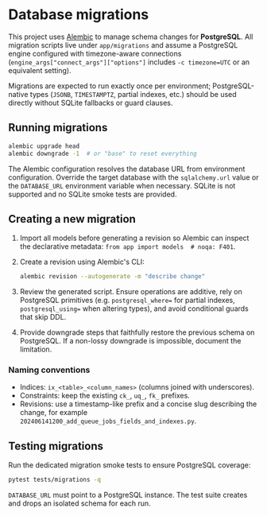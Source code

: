 # Database migrations

This project uses [Alembic](https://alembic.sqlalchemy.org/) to manage schema
changes for **PostgreSQL**. All migration scripts live under `app/migrations`
and assume a PostgreSQL engine configured with timezone-aware connections
(`engine_args["connect_args"]["options"]` includes `-c timezone=UTC` or an
equivalent setting).

Migrations are expected to run exactly once per environment; PostgreSQL-native
types (`JSONB`, `TIMESTAMPTZ`, partial indexes, etc.) should be used directly
without SQLite fallbacks or guard clauses.

## Running migrations

```bash
alembic upgrade head
alembic downgrade -1  # or "base" to reset everything
```

The Alembic configuration resolves the database URL from environment
configuration. Override the target database with the `sqlalchemy.url` value or
the `DATABASE_URL` environment variable when necessary. SQLite is not supported
and no SQLite smoke tests are provided.

## Creating a new migration

1. Import all models before generating a revision so Alembic can inspect the
   declarative metadata: `from app import models  # noqa: F401`.
2. Create a revision using Alembic's CLI:

   ```bash
   alembic revision --autogenerate -m "describe change"
   ```

3. Review the generated script. Ensure operations are additive, rely on
   PostgreSQL primitives (e.g. `postgresql_where=` for partial indexes,
   `postgresql_using=` when altering types), and avoid conditional guards that
   skip DDL.
4. Provide downgrade steps that faithfully restore the previous schema on
   PostgreSQL. If a non-lossy downgrade is impossible, document the limitation.

### Naming conventions

* Indices: `ix_<table>_<column_names>` (columns joined with underscores).
* Constraints: keep the existing `ck_`, `uq_`, `fk_` prefixes.
* Revisions: use a timestamp-like prefix and a concise slug describing the
  change, for example `202406141200_add_queue_jobs_fields_and_indexes.py`.

## Testing migrations

Run the dedicated migration smoke tests to ensure PostgreSQL coverage:

```bash
pytest tests/migrations -q
```

`DATABASE_URL` must point to a PostgreSQL instance. The test suite creates and
drops an isolated schema for each run.
